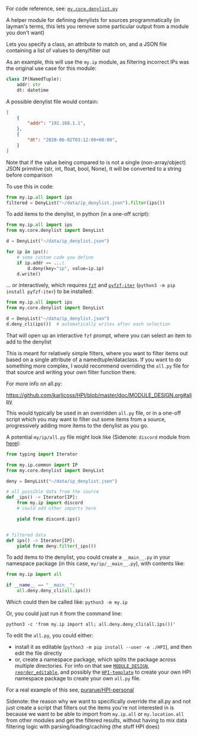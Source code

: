 For code reference, see: [`my.core.denylist.py`](../src/my/core/denylist.py)

A helper module for defining denylists for sources programmatically (in layman's terms, this lets you remove some particular output from a module you don't want)

Lets you specify a class, an attribute to match on,
and a JSON file containing a list of values to deny/filter out

As an example, this will use the `my.ip` module, as filtering incorrect IPs was the original use case for this module:

```python
class IP(NamedTuple):
    addr: str
    dt: datetime
```

A possible denylist file would contain:

```json
[
    {
        "addr": "192.168.1.1",
    },
    {
        "dt": "2020-06-02T03:12:00+00:00",
    }
]
```

Note that if the value being compared to is not a single (non-array/object) JSON primitive
(str, int, float, bool, None), it will be converted to a string before comparison

To use this in code:

```python
from my.ip.all import ips
filtered = DenyList("~/data/ip_denylist.json").filter(ips())
```

To add items to the denylist, in python (in a one-off script):

```python
from my.ip.all import ips
from my.core.denylist import DenyList

d = DenyList("~/data/ip_denylist.json")

for ip in ips():
    # some custom code you define
    if ip.addr == ...:
        d.deny(key="ip", value=ip.ip)
    d.write()
```

... or interactively, which requires [`fzf`](https://github.com/junegunn/fzf) and [`pyfzf-iter`](https://pypi.org/project/pyfzf-iter/) (`python3 -m pip install pyfzf-iter`) to be installed:

```python
from my.ip.all import ips
from my.core.denylist import DenyList

d = DenyList("~/data/ip_denylist.json")
d.deny_cli(ips())  # automatically writes after each selection
```

That will open up an interactive `fzf` prompt, where you can select an item to add to the denylist

This is meant for relatively simple filters, where you want to filter items out
based on a single attribute of a namedtuple/dataclass. If you want to do something
more complex, I would recommend overriding the `all.py` file for that source and
writing your own filter function there.

For more info on all.py:

https://github.com/karlicoss/HPI/blob/master/doc/MODULE_DESIGN.org#allpy

This would typically be used in an overridden `all.py` file, or in a one-off script
which you may want to filter out some items from a source, progressively adding more
items to the denylist as you go.

A potential `my/ip/all.py` file might look like (Sidenote: `discord` module from [here](https://github.com/purarue/HPI)):

```python
from typing import Iterator

from my.ip.common import IP
from my.core.denylist import DenyList

deny = DenyList("~/data/ip_denylist.json")

# all possible data from the source
def _ips() -> Iterator[IP]:
    from my.ip import discord
    # could add other imports here

    yield from discord.ips()


# filtered data
def ips() -> Iterator[IP]:
    yield from deny.filter(_ips())
```

To add items to the denylist, you could create a `__main__.py` in your namespace package (in this case, `my/ip/__main__.py`), with contents like:

```python
from my.ip import all

if __name__ == "__main__":
    all.deny.deny_cli(all.ips())
```

Which could then be called like: `python3 -m my.ip`

Or, you could just run it from the command line:

```
python3 -c 'from my.ip import all; all.deny.deny_cli(all.ips())'
```

To edit the `all.py`, you could either:

- install it as editable (`python3 -m pip install --user -e ./HPI`), and then edit the file directly
- or, create a namespace package, which splits the package across multiple directories. For info on that see [`MODULE_DESIGN`](https://github.com/karlicoss/HPI/blob/master/doc/MODULE_DESIGN.org#namespace-packages), [`reorder_editable`](https://github.com/purarue/reorder_editable), and possibly the [`HPI-template`](https://github.com/purarue/HPI-template) to create your own HPI namespace package to create your own `all.py` file.

For a real example of this see, [purarue/HPI-personal](https://github.com/purarue/HPI-personal/blob/master/my/ip/all.py)

Sidenote: the reason why we want to specifically override
the all.py and not just create a script that filters out the items you're
not interested in is because we want to be able to import from `my.ip.all`
or `my.location.all` from other modules and get the filtered results, without
having to mix data filtering logic with parsing/loading/caching (the stuff HPI does)
